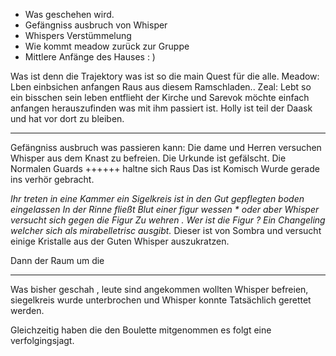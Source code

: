 * Was geschehen wird. 
* Gefängniss ausbruch von Whisper 
* Whispers Verstümmelung 
* Wie kommt meadow zurück zur Gruppe
* Mittlere Anfänge des Hauses : ) 

Was ist denn die Trajektory was ist so die main Quest für die alle.
Meadow: Lben einbsichen anfangen Raus aus diesem Ramschladen.. Zeal: Lebt so ein bisschen sein leben entflieht der Kirche und 
Sarevok möchte einfach anfangen herauszufinden was mit ihm passiert ist. Holly ist teil der Daask und hat vor dort zu bleiben.
___
Gefängniss ausbruch was passieren kann:
Die dame und Herren versuchen Whisper aus dem Knast zu befreien. Die Urkunde ist gefälscht.
Die Normalen Guards ++++++ haltne sich Raus 
Das ist Komisch Wurde gerade ins verhör gebracht.

*Ihr treten in eine Kammer ein Sigelkreis ist in den Gut gepflegten boden eingelassen In der Rinne fließt Blut einer figur wessen * oder aber Whisper versucht sich gegen die Figur Zu wehren . 
Wer ist die Figur ? Ein Changeling welcher sich als  mirabelletrisc ausgibt.*
Dieser ist von Sombra und versucht einige Kristalle aus der Guten Whisper auszukratzen.

Dann der Raum um die 
___
Was bisher geschah , leute sind angekommen wollten  Whisper befreien, siegelkreis wurde unterbrochen und Whisper konnte Tatsächlich gerettet werden.

Gleichzeitig haben die den Boulette mitgenommen es folgt eine verfolgingsjagt.
